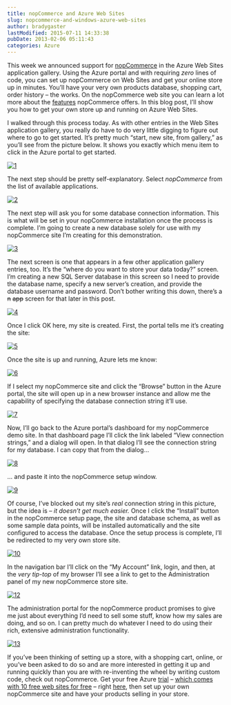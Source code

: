 ```yaml
---
title: nopCommerce and Azure Web Sites
slug: nopcommerce-and-windows-azure-web-sites
author: bradygaster
lastModified: 2015-07-11 14:33:38
pubDate: 2013-02-06 05:11:43
categories: Azure
---
```


<p>This week we announced support for
  <a href="http://www.nopcommerce.com">nopCommerce</a>  in the Azure Web Sites application gallery. Using the Azure portal and with requiring <em>zero</em>  lines of code, you can set up nopCommerce on Web Sites and get your online store up in minutes. You&#x2019;ll have your very own products database,
  shopping cart, order history &#x2013; the works. On the nopCommerce web site you can learn a lot more about the
  <a href="http://www.nopcommerce.com/featurelist.aspx">features</a>  nopCommerce offers. In this blog post, I&#x2019;ll show you how to get your own store up and running on Azure Web Sites. </p>
<p>I walked through this process today. As with other entries in the Web Sites application gallery, you really do have to do very little digging to figure out where to go to get started. It&#x2019;s pretty much &#x201C;start, new site, from gallery,&#x201D; as you&#x2019;ll see from
  the picture below. It shows you exactly which menu item to click in the Azure portal to get started. </p>
<p>
  <a href="/Media/Default/Windows-Live-Writer/nopCommerce-in-the_12341/1_2.png">
    <img alt="1" src="/posts/nopcommerce-and-windows-azure-web-sites/media/1_thumb.png">
  </a> 
</p>
<p>The next step should be pretty self-explanatory. Select <em>nopCommerce</em>  from the list of available applications. </p>
<p>
  <a href="/Media/Default/Windows-Live-Writer/nopCommerce-in-the_12341/2_2.png">
    <img alt="2" src="/posts/nopcommerce-and-windows-azure-web-sites/media/2_thumb.png">
  </a> 
</p>
<p>The next step will ask you for some database connection information. This is what will be set in your nopCommerce installation once the process is complete. I&#x2019;m going to create a new database solely for use with my nopCommerce site I&#x2019;m creating for this
  demonstration. </p>
<p>
  <a href="/Media/Default/Windows-Live-Writer/nopCommerce-in-the_12341/3_2.png">
    <img alt="3" src="/posts/nopcommerce-and-windows-azure-web-sites/media/3_thumb.png">
  </a> 
</p>
<p>The next screen is one that appears in a few other application gallery entries, too. It&#x2019;s the &#x201C;where do you want to store your data today?&#x201D; screen. I&#x2019;m creating a new SQL Server database in this screen so I need to provide the database name, specify a
  new server&#x2019;s creation, and provide the database username and password. Don&#x2019;t bother writing this down, there&#x2019;s a
  <strike>n</strike>
  <strike>app</strike> screen for that later in this post. </p>
<p>
  <a href="/Media/Default/Windows-Live-Writer/nopCommerce-in-the_12341/4_2.png">
    <img alt="4" src="/posts/nopcommerce-and-windows-azure-web-sites/media/4_thumb.png">
  </a> 
</p>
<p>Once I click OK here, my site is created. First, the portal tells me it&#x2019;s creating the site:</p>
<p>
  <a href="/Media/Default/Windows-Live-Writer/nopCommerce-in-the_12341/5_2.png">
    <img alt="5" src="/posts/nopcommerce-and-windows-azure-web-sites/media/5_thumb.png">
  </a> 
</p>
<p>Once the site is up and running, Azure lets me know:</p>
<p>
  <a href="/Media/Default/Windows-Live-Writer/nopCommerce-in-the_12341/6_2.png">
    <img alt="6" src="/posts/nopcommerce-and-windows-azure-web-sites/media/6_thumb.png">
  </a> 
</p>
<p>If I select my nopCommerce site and click the &#x201C;Browse&#x201D; button in the Azure portal, the site will open up in a new browser instance and allow me the capability of specifying the database connection string it&#x2019;ll use. </p>
<p>
  <a href="/Media/Default/Windows-Live-Writer/nopCommerce-in-the_12341/7_2.png">
    <img alt="7" src="/posts/nopcommerce-and-windows-azure-web-sites/media/7_thumb.png">
  </a> 
</p>
<p>Now, I&#x2019;ll go back to the Azure portal&#x2019;s dashboard for my nopCommerce demo site. In that dashboard page I&#x2019;ll click the link labeled &#x201C;View connection strings,&#x201D; and a dialog will open. In that dialog I&#x2019;ll see the connection string for my database. I can
  copy that from the dialog&#x2026;</p>
<p>
  <a href="/Media/Default/Windows-Live-Writer/nopCommerce-in-the_12341/8_2.png">
    <img alt="8" src="/posts/nopcommerce-and-windows-azure-web-sites/media/8_thumb.png">
  </a> 
</p>
<p>&#x2026; and paste it into the nopCommerce setup window.</p>
<p>
  <a href="/Media/Default/Windows-Live-Writer/nopCommerce-in-the_12341/9_2.png">
    <img alt="9" src="/posts/nopcommerce-and-windows-azure-web-sites/media/9_thumb.png">
  </a> 
</p>
<p>Of course, I&#x2019;ve blocked out my site&#x2019;s <em>real</em>  connection string in this picture, but the idea is &#x2013; <em>it doesn&#x2019;t get much easier. </em> Once I click the &#x201C;Install&#x201D; button in the nopCommerce setup page, the site and database schema, as well as some
  sample data points, will be installed automatically and the site configured to access the database. Once the setup process is complete, I&#x2019;ll be redirected to my very own store site. </p>
<p>
  <a href="/Media/Default/Windows-Live-Writer/nopCommerce-in-the_12341/10_2.png">
    <img alt="10" src="/posts/nopcommerce-and-windows-azure-web-sites/media/10_thumb.png">
  </a> 
</p>
<p>In the navigation bar I&#x2019;ll click on the &#x201C;My Account&#x201D; link, login, and then, at the <em>very tip-top</em>  of my browser I&#x2019;ll see a link to get to the Administration panel of my new nopCommerce store site. </p>
<p>
  <a href="/Media/Default/Windows-Live-Writer/nopCommerce-in-the_12341/12_4.png">
    <img alt="12" src="/posts/nopcommerce-and-windows-azure-web-sites/media/12_thumb_1.png">
  </a> 
</p>
<p>The administration portal for the nopCommerce product promises to give me just about everything I&#x2019;d need to sell some stuff, know how my sales are doing, and so on. I can pretty much do whatever I need to do using their rich, extensive administration
  functionality. </p>
<p>
  <a href="/Media/Default/Windows-Live-Writer/nopCommerce-in-the_12341/13_2.png">
    <img alt="13" src="/posts/nopcommerce-and-windows-azure-web-sites/media/13_thumb.png">
  </a> 
</p>
<p>If you&#x2019;ve been thinking of setting up a store, with a shopping cart, online, or you&#x2019;ve been asked to do so and are more interested in getting it up and running quickly than you are with re-inventing the wheel by writing custom code, check out nopCommerce.
  Get your free Azure
  <a href="http://bit.ly/windowsazuretrial">trial</a>  &#x2013;
  <a href="http://www.windowsazure.com/en-us/develop/net/aspnet/?WT.mc_id=A5A71FF5F">which comes with 10 free web sites for free</a>  &#x2013; right
  <a href="http://bit.ly/windowsazuretrial">here</a>, then set up your own nopCommerce site and have your products selling in your store. </p>
